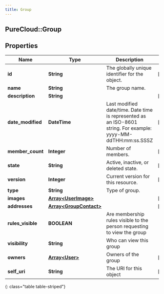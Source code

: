 ```yaml
---
title: Group
---
```

## PureCloud::Group

## Properties

|Name | Type | Description | Notes|
|------------ | ------------- | ------------- | -------------|
| **id** | **String** | The globally unique identifier for the object. | [optional] |
| **name** | **String** | The group name. | |
| **description** | **String** |  | [optional] |
| **date_modified** | **DateTime** | Last modified date/time. Date time is represented as an ISO-8601 string. For example: yyyy-MM-ddTHH:mm:ss.SSSZ | [optional] |
| **member_count** | **Integer** | Number of members. | [optional] |
| **state** | **String** | Active, inactive, or deleted state. | [optional] |
| **version** | **Integer** | Current version for this resource. | [optional] |
| **type** | **String** | Type of group. | |
| **images** | [**Array&lt;UserImage&gt;**](UserImage.html) |  | [optional] |
| **addresses** | [**Array&lt;GroupContact&gt;**](GroupContact.html) |  | [optional] |
| **rules_visible** | **BOOLEAN** | Are membership rules visible to the person requesting to view the group | |
| **visibility** | **String** | Who can view this group | |
| **owners** | [**Array&lt;User&gt;**](User.html) | Owners of the group | [optional] |
| **self_uri** | **String** | The URI for this object | [optional] |
{: class="table table-striped"}


